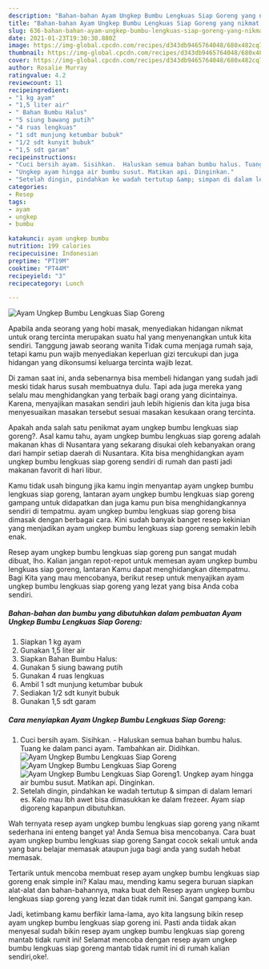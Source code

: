 ```yaml
---
description: "Bahan-bahan Ayam Ungkep Bumbu Lengkuas Siap Goreng yang nikmat dan Mudah Dibuat"
title: "Bahan-bahan Ayam Ungkep Bumbu Lengkuas Siap Goreng yang nikmat dan Mudah Dibuat"
slug: 636-bahan-bahan-ayam-ungkep-bumbu-lengkuas-siap-goreng-yang-nikmat-dan-mudah-dibuat
date: 2021-01-23T19:30:30.880Z
image: https://img-global.cpcdn.com/recipes/d343db9465764048/680x482cq70/ayam-ungkep-bumbu-lengkuas-siap-goreng-foto-resep-utama.jpg
thumbnail: https://img-global.cpcdn.com/recipes/d343db9465764048/680x482cq70/ayam-ungkep-bumbu-lengkuas-siap-goreng-foto-resep-utama.jpg
cover: https://img-global.cpcdn.com/recipes/d343db9465764048/680x482cq70/ayam-ungkep-bumbu-lengkuas-siap-goreng-foto-resep-utama.jpg
author: Rosalie Murray
ratingvalue: 4.2
reviewcount: 11
recipeingredient:
- "1 kg ayam"
- "1,5 liter air"
- " Bahan Bumbu Halus"
- "5 siung bawang putih"
- "4 ruas lengkuas"
- "1 sdt munjung ketumbar bubuk"
- "1/2 sdt kunyit bubuk"
- "1,5 sdt garam"
recipeinstructions:
- "Cuci bersih ayam. Sisihkan.  Haluskan semua bahan bumbu halus. Tuang ke dalam panci ayam. Tambahkan air. Didihkan."
- "Ungkep ayam hingga air bumbu susut. Matikan api. Dinginkan."
- "Setelah dingin, pindahkan ke wadah tertutup &amp; simpan di dalam lemari es. Kalo mau lbh awet bisa dimasukkan ke dalam frezeer. Ayam siap digoreng kapanpun dibutuhkan."
categories:
- Resep
tags:
- ayam
- ungkep
- bumbu

katakunci: ayam ungkep bumbu 
nutrition: 199 calories
recipecuisine: Indonesian
preptime: "PT19M"
cooktime: "PT44M"
recipeyield: "3"
recipecategory: Lunch

---
```



![Ayam Ungkep Bumbu Lengkuas Siap Goreng](https://img-global.cpcdn.com/recipes/d343db9465764048/680x482cq70/ayam-ungkep-bumbu-lengkuas-siap-goreng-foto-resep-utama.jpg)

Apabila anda seorang yang hobi masak, menyediakan hidangan nikmat untuk orang tercinta merupakan suatu hal yang menyenangkan untuk kita sendiri. Tanggung jawab seorang  wanita Tidak cuma menjaga rumah saja, tetapi kamu pun wajib menyediakan keperluan gizi tercukupi dan juga hidangan yang dikonsumsi keluarga tercinta wajib lezat.

Di zaman  saat ini, anda sebenarnya bisa membeli hidangan yang sudah jadi meski tidak harus susah membuatnya dulu. Tapi ada juga mereka yang selalu mau menghidangkan yang terbaik bagi orang yang dicintainya. Karena, menyajikan masakan sendiri jauh lebih higienis dan kita juga bisa menyesuaikan masakan tersebut sesuai masakan kesukaan orang tercinta. 



Apakah anda salah satu penikmat ayam ungkep bumbu lengkuas siap goreng?. Asal kamu tahu, ayam ungkep bumbu lengkuas siap goreng adalah makanan khas di Nusantara yang sekarang disukai oleh kebanyakan orang dari hampir setiap daerah di Nusantara. Kita bisa menghidangkan ayam ungkep bumbu lengkuas siap goreng sendiri di rumah dan pasti jadi makanan favorit di hari libur.

Kamu tidak usah bingung jika kamu ingin menyantap ayam ungkep bumbu lengkuas siap goreng, lantaran ayam ungkep bumbu lengkuas siap goreng gampang untuk didapatkan dan juga kamu pun bisa menghidangkannya sendiri di tempatmu. ayam ungkep bumbu lengkuas siap goreng bisa dimasak dengan berbagai cara. Kini sudah banyak banget resep kekinian yang menjadikan ayam ungkep bumbu lengkuas siap goreng semakin lebih enak.

Resep ayam ungkep bumbu lengkuas siap goreng pun sangat mudah dibuat, lho. Kalian jangan repot-repot untuk memesan ayam ungkep bumbu lengkuas siap goreng, lantaran Kamu dapat menghidangkan ditempatmu. Bagi Kita yang mau mencobanya, berikut resep untuk menyajikan ayam ungkep bumbu lengkuas siap goreng yang lezat yang bisa Anda coba sendiri.

<!--inarticleads1-->

##### Bahan-bahan dan bumbu yang dibutuhkan dalam pembuatan Ayam Ungkep Bumbu Lengkuas Siap Goreng:

1. Siapkan 1 kg ayam
1. Gunakan 1,5 liter air
1. Siapkan  Bahan Bumbu Halus:
1. Gunakan 5 siung bawang putih
1. Gunakan 4 ruas lengkuas
1. Ambil 1 sdt munjung ketumbar bubuk
1. Sediakan 1/2 sdt kunyit bubuk
1. Gunakan 1,5 sdt garam




<!--inarticleads2-->

##### Cara menyiapkan Ayam Ungkep Bumbu Lengkuas Siap Goreng:

1. Cuci bersih ayam. Sisihkan.  - Haluskan semua bahan bumbu halus. Tuang ke dalam panci ayam. Tambahkan air. Didihkan.
<img src="https://img-global.cpcdn.com/steps/eb7300c961420a4a/160x128cq70/ayam-ungkep-bumbu-lengkuas-siap-goreng-langkah-memasak-1-foto.jpg" alt="Ayam Ungkep Bumbu Lengkuas Siap Goreng"><img src="https://img-global.cpcdn.com/steps/71a7142e4696544d/160x128cq70/ayam-ungkep-bumbu-lengkuas-siap-goreng-langkah-memasak-1-foto.jpg" alt="Ayam Ungkep Bumbu Lengkuas Siap Goreng"><img src="https://img-global.cpcdn.com/steps/42cbac00b4e11bc6/160x128cq70/ayam-ungkep-bumbu-lengkuas-siap-goreng-langkah-memasak-1-foto.jpg" alt="Ayam Ungkep Bumbu Lengkuas Siap Goreng">1. Ungkep ayam hingga air bumbu susut. Matikan api. Dinginkan.
1. Setelah dingin, pindahkan ke wadah tertutup &amp; simpan di dalam lemari es. Kalo mau lbh awet bisa dimasukkan ke dalam frezeer. Ayam siap digoreng kapanpun dibutuhkan.




Wah ternyata resep ayam ungkep bumbu lengkuas siap goreng yang nikamt sederhana ini enteng banget ya! Anda Semua bisa mencobanya. Cara buat ayam ungkep bumbu lengkuas siap goreng Sangat cocok sekali untuk anda yang baru belajar memasak ataupun juga bagi anda yang sudah hebat memasak.

Tertarik untuk mencoba membuat resep ayam ungkep bumbu lengkuas siap goreng enak simple ini? Kalau mau, mending kamu segera buruan siapkan alat-alat dan bahan-bahannya, maka buat deh Resep ayam ungkep bumbu lengkuas siap goreng yang lezat dan tidak rumit ini. Sangat gampang kan. 

Jadi, ketimbang kamu berfikir lama-lama, ayo kita langsung bikin resep ayam ungkep bumbu lengkuas siap goreng ini. Pasti anda tiidak akan menyesal sudah bikin resep ayam ungkep bumbu lengkuas siap goreng mantab tidak rumit ini! Selamat mencoba dengan resep ayam ungkep bumbu lengkuas siap goreng mantab tidak rumit ini di rumah kalian sendiri,oke!.

